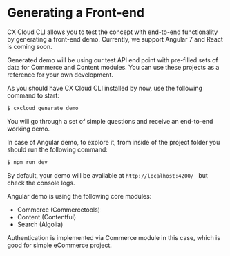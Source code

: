 # Generating a Front-end

CX Cloud CLI allows you to test the concept with end-to-end functionality by generating a front-end demo. Currently, we support Angular 7 and React is coming soon. 

Generated demo will be using our test API end point with pre-filled sets of data for Commerce and Content modules. You can use these projects as a reference for your own development.

As you should have CX Cloud CLI installed by now, use the following command to start:

```bash
$ cxcloud generate demo
```

You will go through a set of simple questions and receive an end-to-end working demo. 


In case of Angular demo, to explore it, from inside of the project folder you should run the following command:

```bash
$ npm run dev
```

By default, your demo will be available at `http://localhost:4200/ ` but check the console logs.

Angular demo is using the following core modules:

- Commerce (Commercetools)
- Content (Contentful)
- Search (Algolia)

Authentication is implemented via Commerce module in this case, which is good for simple eCommerce project. 


